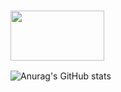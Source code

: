 ### <img src="https://github.com/klvgk/klvgk/assets/25831261/24c63734-c49a-4c1a-aa1e-dc82cbb89dad" width="150" height="80"/> 

![Anurag's GitHub stats](https://github-readme-stats.vercel.app/api?username=anuraghazra&show_icons=true&theme=transparent)

<!--
**klvgk/klvgk** is a ✨ _special_ ✨ repository because its `README.md` (this file) appears on your GitHub profile.

Here are some ideas to get you started:

- 🔭 I’m currently working on ...
- 🌱 I’m currently learning ...
- 👯 I’m looking to collaborate on ...
- 🤔 I’m looking for help with ...
- 💬 Ask me about ...
- 📫 How to reach me: ...
- 😄 Pronouns: ...
- ⚡ Fun fact: ...
-->
